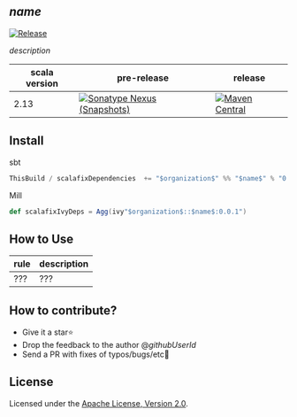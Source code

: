 ## $name$
[![Release]($githubRepo$/actions/workflows/release.yaml/badge.svg)]($githubRepo$/actions/workflows/release.yaml)

$description$

| scala version | pre-release                                                                                                                                                                                                                          | release                                                                                                                                                 |
| ------------- | ------------------------------------------------------------------------------------------------------------------------------------------------------------------------------------------------------------------------------------ | ------------------------------------------------------------------------------------------------------------------------------------------------------- |
| 2.13          | [![Sonatype Nexus (Snapshots)](https://img.shields.io/nexus/s/https/s01.oss.sonatype.org/$organization$/$name$_2.13.svg)](https://s01.oss.sonatype.org/content/repositories/snapshots/$organization;format="packaged"$/$name$_2.13/) | [![Maven Central](https://img.shields.io/maven-central/v/$organization$/$name$_2.13.svg)](https://search.maven.org/artifact/$organization$/$name$_2.13) |



## Install

sbt
```scala
ThisBuild / scalafixDependencies  += "$organization$" %% "$name$" % "0.0.1"
```

Mill
```scala
def scalafixIvyDeps = Agg(ivy"$organization$::$name$:0.0.1")
```

## How to Use
| rule | description |
| ---- | ----------- |
| ???  | ???         |


## How to contribute?

- Give it a star⭐
- Drop the feedback to the author @$githubUserId$
- Send a PR with fixes of typos/bugs/etc🐛

## License

Licensed under the [Apache License, Version 2.0](http://www.apache.org/licenses/LICENSE-2.0).
